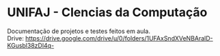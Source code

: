 # UNIFAJ - CIencias da Computação

Documentação de projetos e testes feitos em aula. <br>
Drive: https://drive.google.com/drive/u/0/folders/1UFAxSndXVeNBAralD-KGusbl38zDl4q-
